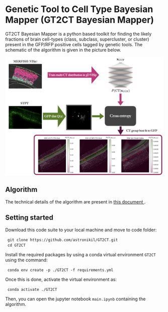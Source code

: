 <h1> Genetic Tool to Cell Type Bayesian Mapper (GT2CT Bayesian Mapper) </h1>
<p> GT2CT Bayesian Mapper is a python based toolkit
for finding the likely fractions of brain cell-types (class, subclass, supercluster, or cluster) present in
the GFP/RFP positive cells tagged by genetic tools. The schematic of the algorithm is given in the picture below.
</p>

![alt text](https://github.com/astronikil/GT2CT/blob/main/images/schematic.png)

<h2> Algorithm </h2>
The technical details of the algorithm are present in <a href="https://github.com/astronikil/GT2CT/blob/main/notes/note.pdf"> this document </a>.

<h2> Setting started </h2>

<p> Download this code suite to your local machine and move to code folder:</p>
<code> git clone https://github.com/astronikil/GT2CT.git </code><br>
<code> cd GT2CT </code>
<p> Install the required packages by using a conda virtual environment <code>GT2CT</code> 
using the command:</p>
<code> conda env create -p ./GT2CT -f requirements.yml </code>
<p> Once this is done, activate the virtual environment as:</p>
<code> conda activate ./GT2CT </code>
<p>Then, you can open the jupyter notebook  <code>main.ipynb</code>
containing the algorithm.</p>


